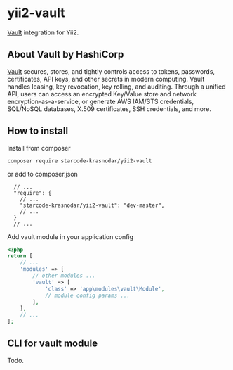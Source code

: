 # yii2-vault
[Vault](https://www.vaultproject.io/) integration for Yii2.
## About Vault by HashiCorp
[Vault](https://www.vaultproject.io/) secures, stores, and tightly controls access to tokens, passwords, certificates, API keys, and other secrets in modern computing. Vault handles leasing, key revocation, key rolling, and auditing. Through a unified API, users can access an encrypted Key/Value store and network encryption-as-a-service, or generate AWS IAM/STS credentials, SQL/NoSQL databases, X.509 certificates, SSH credentials, and more.
## How to install
Install from composer
```
composer require starcode-krasnodar/yii2-vault
```
or add to composer.json
```
  // ...
  "require": {
    // ...
    "starcode-krasnodar/yii2-vault": "dev-master",
    // ...
  }
  // ...
```
Add vault module in your application config
```php
<?php
return [
    // ...
    'modules' => [
        // other modules ...
        'vault' => [
            'class' => 'app\modules\vault\Module',
            // module config params ...
        ],
    ],
    // ...
];
```
## CLI for vault module
Todo.